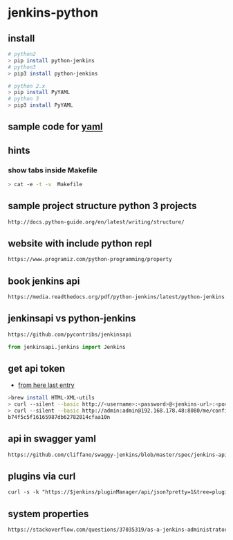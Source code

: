 # jenkins-python

## install

```bash
# python2
> pip install python-jenkins
# python3
> pip3 install python-jenkins
```

```bash
# python 2.x
> pip install PyYAML
# python 3
> pip3 install PyYAML
```

## sample code for [yaml](https://www.programcreek.com/python/example/10228/yaml.YAMLError)

## hints

### show tabs inside Makefile

```bash
> cat -e -t -v  Makefile
```

## sample project structure python 3 projects

```txt
http://docs.python-guide.org/en/latest/writing/structure/
```

## website with include python repl

```txt
https://www.programiz.com/python-programming/property
```

## book jenkins api

```txt
https://media.readthedocs.org/pdf/python-jenkins/latest/python-jenkins.pdf
```

## jenkinsapi vs python-jenkins

```txt
https://github.com/pycontribs/jenkinsapi
```

```python
from jenkinsapi.jenkins import Jenkins
```

## get api token

- [from here last entry](https://stackoverflow.com/questions/36633725/generate-jenkins-api-token-using-rest-api)

```bash
>brew install HTML-XML-utils
> curl --silent --basic http://<username>:<password>@<jenkins-url>:<port>/me/configure | hxselect '#apiToken' | sed 's/.*value="\([^"]*\)".*/\1\n/g'
> curl --silent --basic http://admin:admin@192.168.178.48:8080/me/configure | hxselect '#apiToken' | sed 's/.*value="\([^"]*\)".*/\1\n/g'
b74f5c5f16165987db62782814cfaa10n
```

## api in swagger yaml

```txt
https://github.com/cliffano/swaggy-jenkins/blob/master/spec/jenkins-api.yml
```

## plugins via curl

```txt
curl -s -k "https://$jenkins/pluginManager/api/json?pretty=1&tree=plugins\[shortName,longName,version\]"
```

## system properties

```txt
https://stackoverflow.com/questions/37035319/as-a-jenkins-administrator-how-do-i-get-a-users-api-token-without-logging-in-a
```
